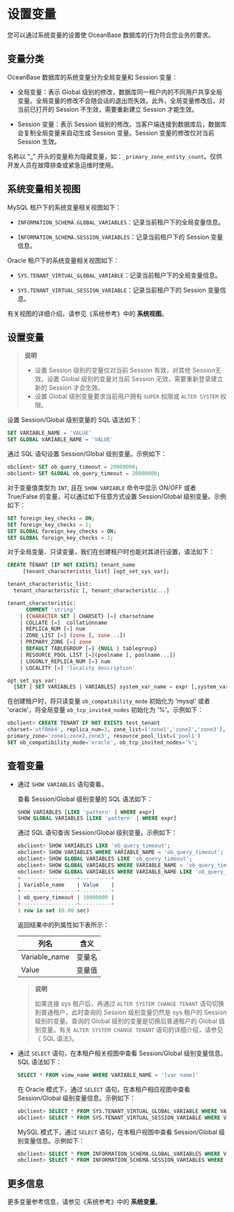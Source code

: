 # 设置变量 

您可以通过系统变量的设置使 OceanBase 数据库的行为符合您业务的要求。

## 变量分类

OceanBase 数据库的系统变量分为全局变量和 Session 变量：

* 全局变量：表示 Global 级别的修改，数据库同一租户内的不同用户共享全局变量。全局变量的修改不会随会话的退出而失效。此外，全局变量修改后，对当前已打开的 Session 不生效，需要重新建立 Session 才能生效。

* Session 变量：表示 Session 级别的修改。当客户端连接到数据库后，数据库会复制全局变量来自动生成 Session 变量。Session 变量的修改仅对当前 Session 生效。

名称以 "_" 开头的变量称为隐藏变量，如：`_primary_zone_entity_count`。仅供开发人员在故障排查或紧急运维时使用。

## 系统变量相关视图

MySQL 租户下的系统变量相关视图如下：

* `INFORMATION_SCHEMA.GLOBAL_VARIABLES`：记录当前租户下的全局变量信息。

* `INFORMATION_SCHEMA.SESSION_VARIABLES`：记录当前租户下的 Session 变量信息。

Oracle 租户下的系统变量相关视图如下：

* `SYS.TENANT_VIRTUAL_GLOBAL_VARIABLE`：记录当前租户下的全局变量信息。

* `SYS.TENANT_VIRTUAL_SESSION_VARIABLE`：记录当前租户下的 Session 变量信息。

有关视图的详细介绍，请参见《系统参考》中的 **系统视图**。

## 设置变量

> **说明**
>
> * 设置 Session 级别的变量仅对当前 Session 有效，对其他 Session无效。设置 Global 级别的变量对当前 Session 无效，需要重新登录建立新的 Session 才会生效。
> * 设置 Global 级别变量要求当前用户拥有 `SUPER` 权限或 `ALTER SYSTEM` 权限。

设置 Session/Global 级别变量的 SQL 语法如下：

```sql
SET VARIABLE_NAME = 'VALUE'
SET GLOBAL VARIABLE_NAME = 'VALUE'
```

通过 SQL 语句设置 Session/Global 级别变量。示例如下：

```sql
obclient> SET ob_query_timeout = 20000000;
obclient> SET GLOBAL ob_query_timeout = 20000000;
```

对于变量值类型为 `INT`, 且在 `SHOW VARIABLE` 命令中显示 ON/OFF 或者 True/False 的变量，可以通过如下任意方式设置 Session/Global 级别变量。示例如下：

```sql
SET foreign_key_checks = ON;
SET foreign_key_checks = 1;
SET GLOBAL foreign_key_checks = ON;
SET GLOBAL foreign_key_checks = 1;
```

对于全局变量、只读变量，我们在创建租户时也能对其进行设置，语法如下：

```sql
CREATE TENANT [IF NOT EXISTS] tenant_name 
     [tenant_characteristic_list] [opt_set_sys_var];

tenant_characteristic_list: 
  tenant_characteristic [, tenant_characteristic...]

tenant_characteristic: 
      COMMENT 'string'  
    | {CHARACTER SET | CHARSET} [=] charsetname 
    | COLLATE [=]  collationname
    | REPLICA_NUM [=] num 
    | ZONE_LIST [=] (zone [, zone...]) 
    | PRIMARY_ZONE [=] zone  
    | DEFAULT TABLEGROUP [=] {NULL | tablegroup}
    | RESOURCE_POOL_LIST [=](poolname [, poolname...])
    | LOGONLY_REPLICA_NUM [=] num
    | LOCALITY [=] 'locality description'

opt_set_sys_var:
  {SET | SET VARIABLES | VARIABLES} system_var_name = expr [,system_var_name = expr] ...
```

在创建租户时，将只读变量 `ob_compatibility_mode` 初始化为 'mysql' 或者 'oracle'，将全局变量 `ob_tcp_invited_nodes` 初始化为 '%'。示例如下：

```sql
obclient> CREATE TENANT IF NOT EXISTS test_tenant
charset='utf8mb4', replica_num=3, zone_list=('zone1','zone2','zone3'), 
primary_zone='zone1;zone2,zone3', resource_pool_list=('pool1')
SET ob_compatibility_mode='oracle', ob_tcp_invited_nodes='%';
```

## 查看变量

* 通过 `SHOW VARIABLES` 语句查看。

  查看 Session/Global 级别变量的 SQL 语法如下：

  ```sql
  SHOW VARIABLES [LIKE 'pattern' | WHERE expr]
  SHOW GLOBAL VARIABLES [LIKE 'pattern' | WHERE expr]
  ```

  通过 SQL 语句查询 Session/Global 级别变量。示例如下：

  ```sql
  obclient> SHOW VARIABLES LIKE 'ob_query_timeout';
  obclient> SHOW VARIABLES WHERE VARIABLE_NAME = 'ob_query_timeout';
  obclient> SHOW GLOBAL VARIABLES LIKE 'ob_query_timeout';
  obclient> SHOW GLOBAL VARIABLES WHERE VARIABLE_NAME = 'ob_query_timeout';
  obclient> SHOW GLOBAL VARIABLES WHERE VARIABLE_NAME LIKE 'ob_query_timeout';
  +------------------+----------+
  | Variable_name    | Value    |
  +------------------+----------+
  | ob_query_timeout | 10000000 |
  +------------------+----------+
  1 row in set (0.00 sec)
  ```

  返回结果中的列属性如下表所示：
  
  |      列名       | 含义  |
  |---------------|-----|
  | Variable_name | 变量名 |
  | Value         | 变量值 |

  > **说明**
  >
  > 如果连接 sys 租户后，再通过 `ALTER SYSTEM CHANGE TENANT` 语句切换到普通租户，此时查询的 Session 级别变量仍然是 sys 租户的 Session 级别的变量。查询的 Global 级别的变量是切换后普通租户的 Global 级别变量。有关 `ALTER SYSTEM CHANGE TENANT` 语句的详细介绍，请参见《 SQL 语法》。
  
* 通过 `SELECT` 语句，在本租户相关视图中查看 Session/Global 级别变量信息。SQL 语法如下：

  ```sql
  SELECT * FROM view_name WHERE VARIABLE_NAME = '[var name]'
  ```

  在 Oracle 模式下，通过 `SELECT` 语句，在本租户相应视图中查看 Session/Global 级别变量信息。示例如下：

  ```sql
  obclient> SELECT * FROM SYS.TENANT_VIRTUAL_GLOBAL_VARIABLE WHERE VARIABLE_NAME = 'ob_query_timeout';
  obclient> SELECT * FROM SYS.TENANT_VIRTUAL_SESSION_VARIABLE WHERE VARIABLE_NAME = 'ob_query_timeout';
  ```

  MySQL 模式下，通过 `SELECT` 语句，在本租户视图中查看 Session/Global 级别变量信息。示例如下：

  ```sql
  obclient> SELECT * FROM INFORMATION_SCHEMA.GLOBAL_VARIABLES WHERE VARIABLE_NAME = 'ob_query_timeout';
  obclient> SELECT * FROM INFORMATION_SCHEMA.SESSION_VARIABLES WHERE VARIABLE_NAME = 'ob_query_timeout';
  ```

## 更多信息

更多变量参考信息，请参见《系统参考》中的 **系统变量**。
